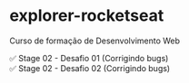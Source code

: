 # explorer-rocketseat
Curso de formação de Desenvolvimento Web

✅ Stage 02 - Desafio 01 (Corrigindo bugs)<br>
✅ Stage 02 - Desafio 02 (Corrigindo bugs)<br>
